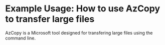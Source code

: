 # Example Usage: How to use AzCopy to transfer large files

AzCopy is a Microsoft tool designed for transfering large files using the command line.

<!---removed due to accessibility requirements
<video width="600" height="350" controls>
    <source src="/api/media/azcopy.mp4" type="video/mp4">
    Your browser does not support the video tag.
</video>
-->